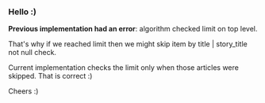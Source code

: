 ### Hello :)

<b>Previous implementation had an error</b>: algorithm checked limit on top level.
 
That's why if we reached limit then we might skip item by title | story_title not null check.

Current implementation checks the limit only when those articles were skipped.
That is correct :)

Cheers :)
